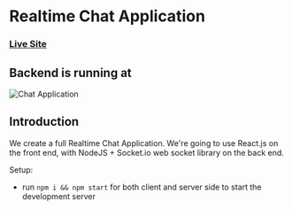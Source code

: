 # Realtime Chat Application

### [Live Site](https://chatspace2.netlify.app/)

## Backend is running at [](chat-space2-production.up.railway.app)

![Chat Application](https://i.ytimg.com/vi/ZwFA3YMfkoc/maxresdefault.jpg)

## Introduction

We create a full Realtime Chat Application. We're going to use  React.js on the front end, with NodeJS + Socket.io web socket library on the back end. 

Setup:
- run ```npm i && npm start``` for both client and server side to start the development server
